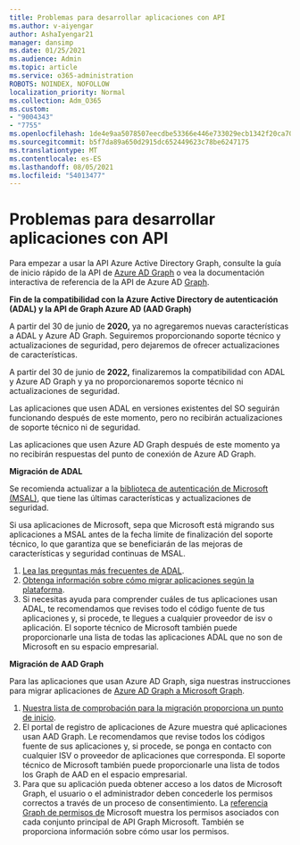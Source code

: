 ```yaml
---
title: Problemas para desarrollar aplicaciones con API
ms.author: v-aiyengar
author: AshaIyengar21
manager: dansimp
ms.date: 01/25/2021
ms.audience: Admin
ms.topic: article
ms.service: o365-administration
ROBOTS: NOINDEX, NOFOLLOW
localization_priority: Normal
ms.collection: Adm_O365
ms.custom:
- "9004343"
- "7755"
ms.openlocfilehash: 1de4e9aa5078507eecdbe53366e446e733029ecb1342f20ca701fa7f95a06fa9
ms.sourcegitcommit: b5f7da89a650d2915dc652449623c78be6247175
ms.translationtype: MT
ms.contentlocale: es-ES
ms.lasthandoff: 08/05/2021
ms.locfileid: "54013477"
---
```

# <a name="issues-developing-applications-with-apis"></a>Problemas para desarrollar aplicaciones con API

Para empezar a usar la API Azure Active Directory Graph, consulte la guía de inicio rápido de la API de [Azure AD Graph](https://docs.microsoft.com/azure/active-directory/develop/microsoft-graph-intro) o vea la documentación interactiva de referencia de la API de Azure AD [Graph](https://docs.microsoft.com/previous-versions/azure/ad/graph/api/api-catalog).

**Fin de la compatibilidad con la Azure Active Directory de autenticación (ADAL) y la API de Graph Azure AD (AAD Graph)**

A partir del 30 de junio de **2020,** ya no agregaremos nuevas características a ADAL y Azure AD Graph. Seguiremos proporcionando soporte técnico y actualizaciones de seguridad, pero dejaremos de ofrecer actualizaciones de características.

A partir del 30 de junio de **2022,** finalizaremos la compatibilidad con ADAL y Azure AD Graph y ya no proporcionaremos soporte técnico ni actualizaciones de seguridad.

Las aplicaciones que usen ADAL en versiones existentes del SO seguirán funcionando después de este momento, pero no recibirán actualizaciones de soporte técnico ni de seguridad.

Las aplicaciones que usen Azure AD Graph después de este momento ya no recibirán respuestas del punto de conexión de Azure AD Graph.

**Migración de ADAL**

Se recomienda actualizar a la [biblioteca de autenticación de Microsoft (MSAL)](https://docs.microsoft.com/azure/active-directory/develop/v2-overview), que tiene las últimas características y actualizaciones de seguridad.

Si usa aplicaciones de Microsoft, sepa que Microsoft está migrando sus aplicaciones a MSAL antes de la fecha límite de finalización del soporte técnico, lo que garantiza que se beneficiarán de las mejoras de características y seguridad continuas de MSAL.

1. [Lea las preguntas más frecuentes de ADAL](https://docs.microsoft.com/azure/active-directory/develop/msal-migration#frequently-asked-questions-faq).
1. [Obtenga información sobre cómo migrar aplicaciones según la plataforma](https://docs.microsoft.com/azure/active-directory/develop/msal-migration#frequently-asked-questions-faq).
1. Si necesitas ayuda para comprender cuáles de tus aplicaciones usan ADAL, te recomendamos que revises todo el código fuente de tus aplicaciones y, si procede, te llegues a cualquier proveedor de isv o aplicación. El soporte técnico de Microsoft también puede proporcionarle una lista de todas las aplicaciones ADAL que no son de Microsoft en su espacio empresarial.

**Migración de AAD Graph**

Para las aplicaciones que usan Azure AD Graph, siga nuestras instrucciones para migrar aplicaciones de [Azure AD Graph a Microsoft Graph](https://docs.microsoft.com/graph/migrate-azure-ad-graph-overview?view=graph-rest-1.0&preserve-view=true).

1. [Nuestra lista de comprobación para la migración proporciona un punto de inicio](https://docs.microsoft.com/graph/migrate-azure-ad-graph-planning-checklist). 
1. El portal de registro de aplicaciones de Azure muestra qué aplicaciones usan AAD Graph. Le recomendamos que revise todos los códigos fuente de sus aplicaciones y, si procede, se ponga en contacto con cualquier ISV o proveedor de aplicaciones que corresponda. El soporte técnico de Microsoft también puede proporcionarle una lista de todos los Graph de AAD en el espacio empresarial.
1. Para que su aplicación pueda obtener acceso a los datos de Microsoft Graph, el usuario o el administrador deben concederle los permisos correctos a través de un proceso de consentimiento. La [referencia Graph de permisos de](https://docs.microsoft.com/graph/permissions-reference?context=graph%2Fapi%2Fbeta&view=graph-rest-beta&preserve-view=true) Microsoft muestra los permisos asociados con cada conjunto principal de API Graph Microsoft. También se proporciona información sobre cómo usar los permisos.
